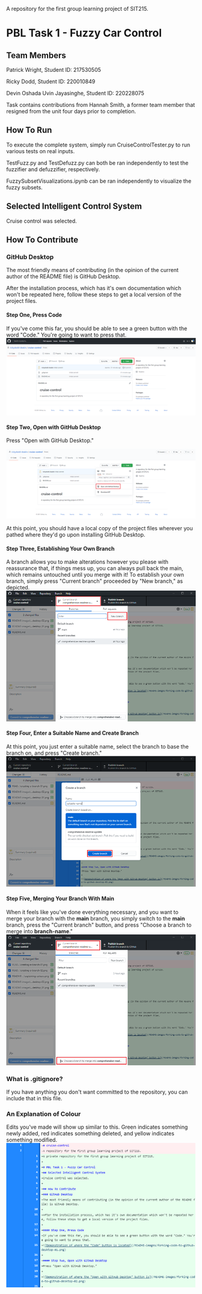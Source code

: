 A repository for the first group learning project of SIT215.

# PBL Task 1 - Fuzzy Car Control

## Team Members
Patrick Wright, Student ID: 217530505

Ricky Dodd, Student ID: 220010849

Devin Oshada Uvin Jayasinghe, Student ID: 220228075

Task contains contributions from Hannah Smith, a former team member that resigned from the unit four days prior to completion.

## How To Run
To execute the complete system, simply run CruiseControlTester.py to run various tests on real inputs.

TestFuzz.py and TestDefuzz.py can both be ran independently to test the fuzzifier and defuzzifier, respectively.

FuzzySubsetVisualizations.ipynb can be ran independently to visualize the fuzzy subsets.

## Selected Intelligent Control System
Cruise control was selected.

## How To Contribute
### GitHub Desktop
The most friendly means of contributing (in the opinion of the current author of the README file) is GitHub Desktop.

After the installation process, which has it's own documentation which won't be repeated here, follow these steps to get a local version of the project files.

#### Step One, Press Code
If you've come this far, you should be able to see a green button with the word "Code." You're going to want to press that.
![Demonstration of where the "Code" button is located](/README-images/forking-code-to-github-desktop-01.png)

#### Step Two, Open with GitHub Desktop
Press "Open with GitHub Desktop."

![Demonstration of where the "Open with GitHub Desktop" button is](/README-images/forking-code-to-github-desktop-02.png)

At this point, you should have a local copy of the project files wherever you pathed where they'd go upon installing GitHub Desktop.

#### Step Three, Establishing Your Own Branch
A branch allows you to make alterations however you please with reassurance that, if things mess up, you can always pull back the main, which remains untouched until you merge with it!
To establish your own branch, simply press "Current branch" proceeded by "New branch," as depicted.
![Demonstration of creating a branch by pressing the appropriate buttons](/README-images/creating-a-branch-01.png)

#### Step Four, Enter a Suitable Name and Create Branch
At this point, you just enter a suitable name, select the branch to base the branch on, and press "Create branch."
![Demonstration of creating a branch by pressing the appropriate buttons](/README-images/creating-a-branch-02.png)

#### Step Five, Merging Your Branch With Main
When it feels like you've done everything necessary, and you want to merge your branch with the **main** branch, you simply switch to the **main** branch, press the "Current branch" button, and press "Choose a branch to merge into **branch-name**."
![Demonstration of merging branches](/README-images/merge-to-branch-name.png)

### What is .gitignore?
If you have anything you don't want committed to the repository, you can include that in this file.

### An Explanation of Colour
Edits you've made will show up similar to this. Green indicates something newly added, red indicates something deleted, and yellow indicates something modified.
![Demonstration of how the colours present themselves, visually](/README-images/explaining-colours.png)
